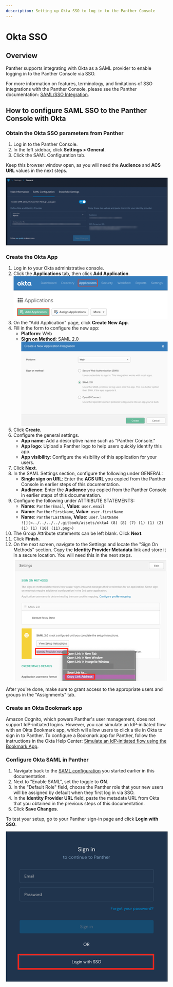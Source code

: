 ```yaml
---
description: Setting up Okta SSO to log in to the Panther Console
---
```


# Okta SSO

## Overview

Panther supports integrating with Okta as a SAML provider to enable logging in to the Panther Console via SSO.

For more information on features, terminology, and limitations of SSO integrations with the Panther Console, please see the Panther documentation: [SAML/SSO Integration](https://docs.panther.com/system-configuration/saml).

## How to configure SAML SSO to the Panther Console with Okta

### Obtain the Okta SSO parameters from Panther

1. Log in to the Panther Console.
2. In the left sidebar, click **Settings > General**.
3. Click the SAML Configuration tab.

Keep this browser window open, as you will need the **Audience** and **ACS URL** values in the next steps.

![The General Settings page in Panther is open to the SAML Configuration tab, which displays the Audience and ACS URL fields.](../../.gitbook/assets/panther-sso.png)

### Create the Okta App

1. Log in to your Okta administrative console.
2. &#x20;Click the **Applications** tab, then click **Add Application**.\
   ![](<../../../../.gitbook/assets/okta1 (8) (8) (4) (1) (1) (2) (1) (1) (10) (11).png>)
3. On the "Add Application" page, click **Create New App**.
4. Fill in the form to configure the new app:
   * **Platform**: Web
   * **Sign on Method**: SAML 2.0\
     ![](<../../../../.gitbook/assets/okta2 (8) (8) (5) (1) (1) (2) (1) (1) (10) (11).png>)
5. Click **Create**.
6. Configure the general settings.
   * **App name**: Add a descriptive name such as "Panther Console."&#x20;
   * **App logo**: Upload a Panther logo to help users quickly identify this app.
   * **App visibility**: Configure the visibility of this application for your users.
7. Click **Next**.&#x20;
8. In the SAML Settings section, configure the following under GENERAL:
   * **Single sign on URL**: Enter the **ACS URL** you copied from the Panther Console in earlier steps of this documentation.
   * **Audience**: Enter the **Audience** you copied from the Panther Console in earlier steps of this documentation.
9. Configure the following under ATTRIBUTE STATEMENTS:
   * **Name**: `PantherEmail`, **Value**: `user.email`
   * **Name**: `PantherFirstName`, **Value**: `user.firstName`
   * **Name**: `PantherLastName`, **Value**: `user.lastName`\
     ``![](<../../../../.gitbook/assets/okta4 (8) (8) (7) (1) (1) (2) (1) (1) (10) (11).png>)``
10. The Group Attribute statements can be left blank. Click **Next**.
11. Click **Finish**.
12. On the next screen, navigate to the Settings and locate the "Sign On Methods" section. Copy the **Identity Provider Metadata** link and store it in a secure location. You will need this in the next steps.\
    ![](<../../../../.gitbook/assets/okta-metadata (8) (8) (9) (7) (1) (1) (2) (1) (1) (10) (11).png>)

After you're done, make sure to grant access to the appropriate users and groups in the "Assignments" tab.

### Create an Okta Bookmark app

Amazon Cognito, which powers Panther's user management, does not support IdP-initiated logins. However, you can simulate an IdP-initiated flow with an Okta Bookmark app, which will allow users to click a tile in Okta to sign in to Panther. To configure a Bookmark app for Panther, follow the instructions in the Okta Help Center: [Simulate an IdP-initiated flow using the Bookmark App](https://help.okta.com/en/prod/Content/Topics/Apps/Apps\_Bookmark\_App.htm).

### Configure Okta SAML in Panther

1. Navigate back to the [SAML configuration](okta.md#obtain-the-g-suite-sso-parameters-from-panther) you started earlier in this documentation.
2. Next to "Enable SAML", set the toggle to **ON**.&#x20;
3. In the "Default Role" field, choose the Panther role that your new users will be assigned by default when they first log in via SSO.
4. In the **Identity Provider URL** field, paste the metadata URL from Okta that you obtained in the previous steps of this documentation.
5. Click **Save Changes**.

To test your setup, go to your Panther sign-in page and click **Login with SSO**.

![The Panther login page displays a "Login with SSO" button at the bottom.](<../../../../.gitbook/assets/panther-login-sso (6) (1) (1) (1) (11) (1) (1) (10) (23).png>)
